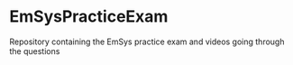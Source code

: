 # EmSysPracticeExam
Repository containing the EmSys practice exam and videos going through the questions
